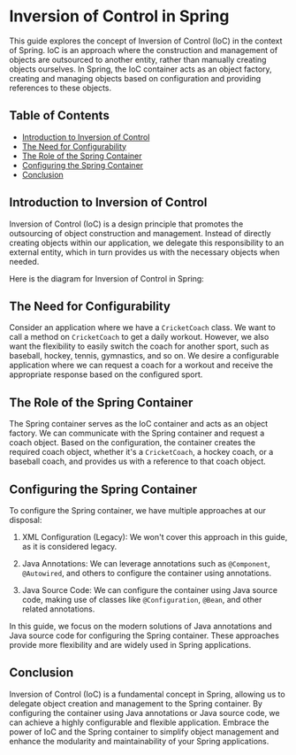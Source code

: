 # Inversion of Control in Spring

This guide explores the concept of Inversion of Control (IoC) in the context of Spring. IoC is an approach where the construction and management of objects are outsourced to another entity, rather than manually creating objects ourselves. In Spring, the IoC container acts as an object factory, creating and managing objects based on configuration and providing references to these objects.

## Table of Contents
- [Introduction to Inversion of Control](#introduction-to-inversion-of-control)
- [The Need for Configurability](#the-need-for-configurability)
- [The Role of the Spring Container](#the-role-of-the-spring-container)
- [Configuring the Spring Container](#configuring-the-spring-container)
- [Conclusion](#conclusion)

## Introduction to Inversion of Control

Inversion of Control (IoC) is a design principle that promotes the outsourcing of object construction and management. Instead of directly creating objects within our application, we delegate this responsibility to an external entity, which in turn provides us with the necessary objects when needed.

Here is the diagram for Inversion of Control in Spring:


## The Need for Configurability

Consider an application where we have a `CricketCoach` class. We want to call a method on `CricketCoach` to get a daily workout. However, we also want the flexibility to easily switch the coach for another sport, such as baseball, hockey, tennis, gymnastics, and so on. We desire a configurable application where we can request a coach for a workout and receive the appropriate response based on the configured sport.

## The Role of the Spring Container

The Spring container serves as the IoC container and acts as an object factory. We can communicate with the Spring container and request a coach object. Based on the configuration, the container creates the required coach object, whether it's a `CricketCoach`, a hockey coach, or a baseball coach, and provides us with a reference to that coach object.

## Configuring the Spring Container

To configure the Spring container, we have multiple approaches at our disposal:

1. XML Configuration (Legacy): We won't cover this approach in this guide, as it is considered legacy.

2. Java Annotations: We can leverage annotations such as `@Component`, `@Autowired`, and others to configure the container using annotations.

3. Java Source Code: We can configure the container using Java source code, making use of classes like `@Configuration`, `@Bean`, and other related annotations.

In this guide, we focus on the modern solutions of Java annotations and Java source code for configuring the Spring container. These approaches provide more flexibility and are widely used in Spring applications.

## Conclusion

Inversion of Control (IoC) is a fundamental concept in Spring, allowing us to delegate object creation and management to the Spring container. By configuring the container using Java annotations or Java source code, we can achieve a highly configurable and flexible application. Embrace the power of IoC and the Spring container to simplify object management and enhance the modularity and maintainability of your Spring applications.
